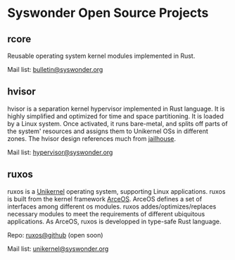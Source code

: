 # Syswonder Open Source Projects


## rcore

Reusable operating system kernel modules implemented in Rust.

Mail list: [bulletin@syswonder.org](https://maillist.syswonder.org/mailman3/lists/bulletin.syswonder.org/)

## hvisor

hvisor is a separation kernel hypervisor implemented in Rust language.
It is highly simplified and optimized for time and space partitioning.
It is loaded by a Linux system. Once activated, it runs bare-metal, and
splits off parts of the system' resources and assigns them to Unikernel
OSs in different zones. The hvisor design references much from [jailhouse](https://github.com/siemens/jailhouse).

Mail list: [hypervisor@syswonder.org](https://maillist.syswonder.org/mailman3/lists/hypervisor.syswonder.org/)

## ruxos

ruxos is a [Unikernel](https://en.wikipedia.org/wiki/Unikernel) operating system, supporting Linux applications. ruxos is built from the kernel framework [ArceOS](https://github.com/rcore-os/arceos). ArceOS defines a set of interfaces among different os modules. ruxos addes/optimizes/replaces necessary modules to meet the requirements of different ubiquitous applications. As ArceOS, ruxos is developped in type-safe Rust language. 

Repo: [ruxos@github](https://github.com/syswonder/ruxos) (open soon)

Mail list: [unikernel@syswonder.org](https://maillist.syswonder.org/mailman3/lists/unikernel.syswonder.org/)

